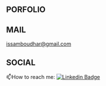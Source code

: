 ## PORFOLIO


  
## MAIL
issamboudhar@gmail.com


  
## SOCIAL
   :mailbox:How to reach me: [![Linkedin Badge](https://img.shields.io/badge/-Boudhar.Issam-blue?style=flat&logo=Linkedin&logoColor=white)](https://www.linkedin.com/in/boudhar-issam/)
